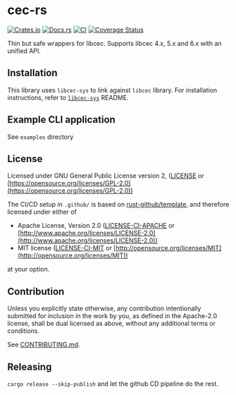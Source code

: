 # cec-rs

[![Crates.io](https://img.shields.io/crates/v/cec-rs.svg)](https://crates.io/crates/cec-rs)
[![Docs.rs](https://docs.rs/cec-rs/badge.svg)](https://docs.rs/cec-rs)
[![CI](https://github.com/ssalonen/cec-rs/workflows/Continuous%20Integration/badge.svg)](https://github.com/ssalonen/cec-rs/actions)
[![Coverage Status](https://coveralls.io/repos/github/ssalonen/cec-rs/badge.svg?branch=master)](https://coveralls.io/github/ssalonen/cec-rs?branch=master)

Thin but safe wrappers for libcec. Supports libcec 4.x, 5.x and 6.x with an unified API.

## Installation

This library uses `libcec-sys` to link against `libcec` library. For installation instructions, refer to [`libcec-sys`](https://crates.io/crates/libcec-sys) README.



## Example CLI application

See `examples` directory

## License

Licensed under GNU General Public License version 2, ([LICENSE](LICENSE) or [https://opensource.org/licenses/GPL-2.0](https://opensource.org/licenses/GPL-2.0))

The CI/CD setup in `.github/` is based on [rust-github/template](https://github.com/rust-github/template), and therefore licensed under  either of

* Apache License, Version 2.0
   ([LICENSE-CI-APACHE](LICENSE-APACHE) or [http://www.apache.org/licenses/LICENSE-2.0](http://www.apache.org/licenses/LICENSE-2.0))
* MIT license
   ([LICENSE-CI-MIT](LICENSE-MIT) or [http://opensource.org/licenses/MIT](http://opensource.org/licenses/MIT))

at your option.

## Contribution

Unless you explicitly state otherwise, any contribution intentionally submitted
for inclusion in the work by you, as defined in the Apache-2.0 license, shall be
dual licensed as above, without any additional terms or conditions.

See [CONTRIBUTING.md](CONTRIBUTING.md).

## Releasing

```cargo release --skip-publish``` and let the github CD pipeline do the rest.
